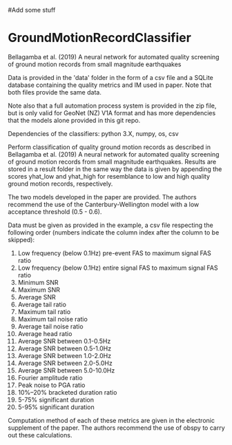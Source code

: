 #Add some stuff
# GroundMotionRecordClassifier
Bellagamba et al. (2019) A neural network for automated quality screening of ground motion records from small magnitude earthquakes

Data is provided in the 'data' folder in the form of a csv file and a SQLite database containing the quality metrics and IM used in paper. Note that both files provide the same data.

Note also that a full automation process system is provided in the zip file, but is only valid for GeoNet (NZ) V1A format and has more dependencies that the models alone provided in this git repo.

Dependencies of the classifiers: python 3.X, numpy, os, csv

Perform classification of quality ground motion records as described in Bellagamba et al. (2019) A neural network for automated quality screening of ground motion records from small magnitude earthquakes. Results are stored in a result folder in the same way the data is given by appending the scores yhat_low and yhat_high for resemblance to low and high quality ground motion records, respectively. 

The two models developed in the paper are provided. The authors recommend the use of the Canterbury-Wellington model with a low acceptance threshold (0.5 - 0.6). 

Data must be given as provided in the example, a csv file respecting the following order (numbers indicate the column index after the column to be skipped):

1.  Low frequency (below 0.1Hz) pre-event FAS to maximum signal FAS ratio
2.  Low frequency (below 0.1Hz) entire signal FAS to maximum signal FAS ratio
3.  Minimum SNR
4.  Maximum SNR
5.  Average SNR
6.  Average tail ratio
7.  Maximum tail ratio
8.  Maximum tail noise ratio
9.  Average tail noise ratio
10. Average head ratio
11. Average SNR between 0.1-0.5Hz
12. Average SNR between 0.5-1.0Hz
13. Average SNR between 1.0-2.0Hz
14. Average SNR between 2.0-5.0Hz
15. Average SNR between 5.0-10.0Hz
16. Fourier amplitude ratio
17. Peak noise to PGA ratio
18. 10%–20% bracketed duration ratio
19. 5-75% significant duration
20. 5-95% significant duration

Computation method of each of these metrics are given in the electronic supplement of the paper. The authors recommend the use of obspy to carry out these calculations. 
